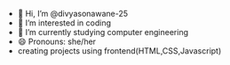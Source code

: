 - 👋 Hi, I’m @divyasonawane-25
- 👀 I’m interested in coding
- 🌱 I’m currently studying computer engineering
- 😄 Pronouns: she/her
- creating projects using frontend(HTML,CSS,Javascript)


<!---
divyasonawane-25/divyasonawane-25 is a ✨ special ✨ repository because its `README.md` (this file) appears on your GitHub profile.
You can click the Preview link to take a look at your changes.
--->
